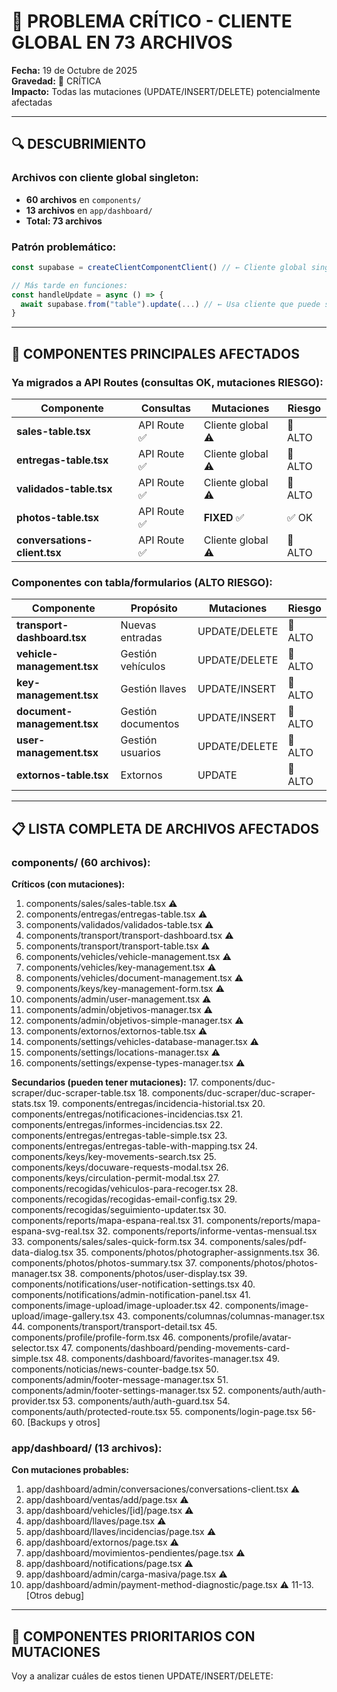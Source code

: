 # 🚨 PROBLEMA CRÍTICO - CLIENTE GLOBAL EN 73 ARCHIVOS

**Fecha:** 19 de Octubre de 2025  
**Gravedad:** 🔴 CRÍTICA  
**Impacto:** Todas las mutaciones (UPDATE/INSERT/DELETE) potencialmente afectadas

---

## 🔍 DESCUBRIMIENTO

### Archivos con cliente global singleton:
- **60 archivos** en `components/`
- **13 archivos** en `app/dashboard/`
- **Total: 73 archivos**

### Patrón problemático:
```typescript
const supabase = createClientComponentClient() // ← Cliente global singleton

// Más tarde en funciones:
const handleUpdate = async () => {
  await supabase.from("table").update(...) // ← Usa cliente que puede ser zombie
}
```

---

## 🎯 COMPONENTES PRINCIPALES AFECTADOS

### Ya migrados a API Routes (consultas OK, mutaciones RIESGO):

| Componente | Consultas | Mutaciones | Riesgo |
|------------|-----------|------------|--------|
| **sales-table.tsx** | API Route ✅ | Cliente global ⚠️ | 🔴 ALTO |
| **entregas-table.tsx** | API Route ✅ | Cliente global ⚠️ | 🔴 ALTO |
| **validados-table.tsx** | API Route ✅ | Cliente global ⚠️ | 🔴 ALTO |
| **photos-table.tsx** | API Route ✅ | **FIXED** ✅ | ✅ OK |
| **conversations-client.tsx** | API Route ✅ | Cliente global ⚠️ | 🔴 ALTO |

### Componentes con tabla/formularios (ALTO RIESGO):

| Componente | Propósito | Mutaciones | Riesgo |
|------------|-----------|------------|--------|
| **transport-dashboard.tsx** | Nuevas entradas | UPDATE/DELETE | 🔴 ALTO |
| **vehicle-management.tsx** | Gestión vehículos | UPDATE/DELETE | 🔴 ALTO |
| **key-management.tsx** | Gestión llaves | UPDATE/INSERT | 🔴 ALTO |
| **document-management.tsx** | Gestión documentos | UPDATE/INSERT | 🔴 ALTO |
| **user-management.tsx** | Gestión usuarios | UPDATE/DELETE | 🔴 ALTO |
| **extornos-table.tsx** | Extornos | UPDATE | 🔴 ALTO |

---

## 📋 LISTA COMPLETA DE ARCHIVOS AFECTADOS

### components/ (60 archivos):

**Críticos (con mutaciones):**
1. components/sales/sales-table.tsx ⚠️
2. components/entregas/entregas-table.tsx ⚠️
3. components/validados/validados-table.tsx ⚠️
4. components/transport/transport-dashboard.tsx ⚠️
5. components/transport/transport-table.tsx ⚠️
6. components/vehicles/vehicle-management.tsx ⚠️
7. components/vehicles/key-management.tsx ⚠️
8. components/vehicles/document-management.tsx ⚠️
9. components/keys/key-management-form.tsx ⚠️
10. components/admin/user-management.tsx ⚠️
11. components/admin/objetivos-manager.tsx ⚠️
12. components/admin/objetivos-simple-manager.tsx ⚠️
13. components/extornos/extornos-table.tsx ⚠️
14. components/settings/vehicles-database-manager.tsx ⚠️
15. components/settings/locations-manager.tsx ⚠️
16. components/settings/expense-types-manager.tsx ⚠️

**Secundarios (pueden tener mutaciones):**
17. components/duc-scraper/duc-scraper-table.tsx
18. components/duc-scraper/duc-scraper-stats.tsx
19. components/entregas/incidencia-historial.tsx
20. components/entregas/notificaciones-incidencias.tsx
21. components/entregas/informes-incidencias.tsx
22. components/entregas/entregas-table-simple.tsx
23. components/entregas/entregas-table-with-mapping.tsx
24. components/keys/key-movements-search.tsx
25. components/keys/docuware-requests-modal.tsx
26. components/keys/circulation-permit-modal.tsx
27. components/recogidas/vehiculos-para-recoger.tsx
28. components/recogidas/recogidas-email-config.tsx
29. components/recogidas/seguimiento-updater.tsx
30. components/reports/mapa-espana-real.tsx
31. components/reports/mapa-espana-svg-real.tsx
32. components/reports/informe-ventas-mensual.tsx
33. components/sales/sales-quick-form.tsx
34. components/sales/pdf-data-dialog.tsx
35. components/photos/photographer-assignments.tsx
36. components/photos/photos-summary.tsx
37. components/photos/photos-manager.tsx
38. components/photos/user-display.tsx
39. components/notifications/user-notification-settings.tsx
40. components/notifications/admin-notification-panel.tsx
41. components/image-upload/image-uploader.tsx
42. components/image-upload/image-gallery.tsx
43. components/columnas/columnas-manager.tsx
44. components/transport/transport-detail.tsx
45. components/profile/profile-form.tsx
46. components/profile/avatar-selector.tsx
47. components/dashboard/pending-movements-card-simple.tsx
48. components/dashboard/favorites-manager.tsx
49. components/noticias/news-counter-badge.tsx
50. components/admin/footer-message-manager.tsx
51. components/admin/footer-settings-manager.tsx
52. components/auth/auth-provider.tsx
53. components/auth/auth-guard.tsx
54. components/auth/protected-route.tsx
55. components/login-page.tsx
56-60. [Backups y otros]

### app/dashboard/ (13 archivos):

**Con mutaciones probables:**
1. app/dashboard/admin/conversaciones/conversations-client.tsx ⚠️
2. app/dashboard/ventas/add/page.tsx ⚠️
3. app/dashboard/vehicles/[id]/page.tsx ⚠️
4. app/dashboard/llaves/page.tsx ⚠️
5. app/dashboard/llaves/incidencias/page.tsx ⚠️
6. app/dashboard/extornos/page.tsx ⚠️
7. app/dashboard/movimientos-pendientes/page.tsx ⚠️
8. app/dashboard/notifications/page.tsx ⚠️
9. app/dashboard/admin/carga-masiva/page.tsx ⚠️
10. app/dashboard/admin/payment-method-diagnostic/page.tsx ⚠️
11-13. [Otros debug]

---

## 🎯 COMPONENTES PRIORITARIOS CON MUTACIONES

Voy a analizar cuáles de estos tienen UPDATE/INSERT/DELETE:

